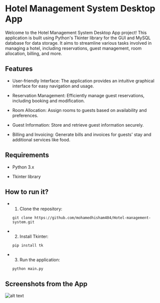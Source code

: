 # Hotel Management System Desktop App

Welcome to the Hotel Management System Desktop App project! This application is built using Python's Tkinter library for the GUI and MySQL database for data storage. It aims to streamline various tasks involved in managing a hotel, including reservations, guest management, room allocation, billing, and more.

## Features

* User-friendly Interface: The application provides an intuitive graphical interface for easy navigation and usage.

* Reservation Management: Efficiently manage guest reservations, including booking and modification.

* Room Allocation: Assign rooms to guests based on availability and preferences.

* Guest Information: Store and retrieve guest information securely.

* Billing and Invoicing: Generate bills and invoices for guests' stay and additional services like food.

## Requirements

* Python 3.x

* Tkinter library

## How to run it?

* 1. Clone the repository:
    ```
    git clone https://github.com/mohamedhisham404/Hotel-management-system.git
    ```

* 2. Install Tkinter:
    ```
    pip install tk
    ```

* 3. Run the application:
    ```
    python main.py
    ```

## Screenshots from the App

![alt text](https://drive.google.com/file/d/1GF7003DaKDL40mUC01TNGwEYj3xNUfpi/view?usp=sharing)

